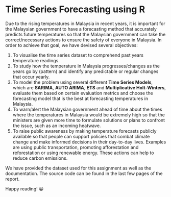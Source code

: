 # Time Series Forecasting using R
Due to the rising temperatures in Malaysia in recent years, it is important for the Malaysian
government to have a forecasting method that accurately predicts future temperatures so that the
Malaysian government can take the correct/necessary actions to ensure the safety of everyone in
Malaysia. In order to achieve that goal, we have devised several objectives:

1. To visualise the time series dataset to comprehend past years temperature readings.
2. To study how the temperature in Malaysia progresses/changes as the years go by (pattern)
   and identify any predictable or regular changes that occur yearly.
3. To model the problem using several different **Time Series Models**, which are **SARIMA**, **AUTO ARIMA**, **ETS**
   and **Multiplicative Holt-Winters**, evaluate them based on certain evaluation metrics and choose the
   forecasting model that is the best at forecasting temperatures in Malaysia.
4. To warn/alert the Malaysian government ahead of time about the times where the temperatures in Malaysia
   would be extremely high so that the ministers are given more time to formulate solutions or plans to
   confront the issue, such as an incoming heatwave.
5. To raise public awareness by making temperature forecasts publicly available so that people can support
   policies that combat climate change and make informed decisions in their day-to-day lives. Examples are
   using public transportation, promoting afforestation and reforestation or using renewable energy. These
   actions can help to reduce carbon emissions.

We have provided the dataset used for this assignment as well as the documentation. The source code can be found in the
last few pages of the report.

Happy reading! 😀
